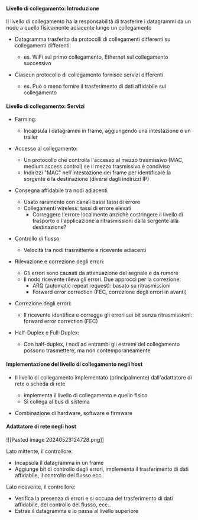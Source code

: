 #### Livello di collegamento: Introduzione
Il livello di collegamento ha la responsabilità di trasferire i datagrammi da un nodo a quello fisicamente adiacente lungo un collegamento

- Datagramma trasferito da protocolli di collegamenti differenti su collegamenti differenti:
	- es. WiFi sul primo collegamento, Ethernet sul collegamento successivo

- Ciascun protocollo di collegamento fornisce servizi differenti
	- es. Può o meno fornire il trasferimento di dati affidabile sul collegamento


#### Livello di collegamento: Servizi
- Farming:
	- Incapsula i datagrammi in frame, aggiungendo una intestazione e un trailer

- Accesso al collegamento:
	- Un protocollo che controlla l'accesso al mezzo trasmissivo (MAC, medium access control) se il mezzo trasmissivo è condiviso 
	- Indirizzi "MAC" nell'intestazione dei frame per identificare la sorgente e la destinazione (diversi dagli indirizzi IP)

- Consegna affidabile tra nodi adiacenti
	- Usato raramente con canali bassi tassi di errore
	- Collegamenti wireless: tassi di errore elevati
		- Correggere l'errore localmente anzichè costringere il livello di trasporto o l'applicazione a ritrasmissioni dalla sorgente alla destinazione?

- Controllo di flusso:
	- Velocità tra nodi trasmittente e ricevente adiacenti

- Rilevazione e correzione degli errori:
	- Gli errori sono causati da attenuazione del segnale e da rumore
	- Il nodo ricevente rileva gli errori. Due approcci per la correzione:
		- ARQ (automatic repeat request): basato su ritrasmissioni
		- Forward error correction (FEC, correzione degli errori in avanti)

- Correzione degli errori:
	- Il ricevente identifica e corregge gli errori sui bit senza ritrasmissioni: forward error correction (FEC)

- Half-Duplex e Full-Duplex:
	- Con half-duplex, i nodi ad entrambi gli estremi del collegamento possono trasmettere, ma non contemporaneamente 


#### Implementazione del livello di collegamento negli host
- Il livello di collegamento implementato (principalmente) dall'adattatore di rete o scheda di rete
	- Implementa il livello di collegamento e quello fisico
	- Si collega al bus di sistema

- Combinazione di hardware, software e firmware

#### Adattatore di rete negli host

![[Pasted image 20240523124728.png]]

Lato mittente, il controllore:
- Incapsula il datagramma in un frame
- Aggiunge bit di controllo degli errori, implementa il trasferimento di dati affidabile, il controllo del flusso ecc..

Lato ricevente, il controllore:
- Verifica la presenza di errori e si occupa del trasferimento di dati affidabile, del controllo del flusso, ecc..
- Estrae il datagramma e lo passa al livello superiore

